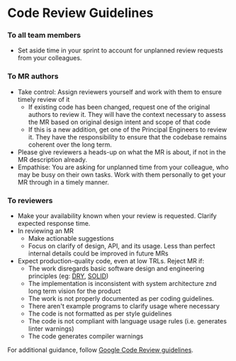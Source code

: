 # Code Review Guidelines

### To all team members

- Set aside time in your sprint to account for unplanned review requests from your colleagues.

### To MR authors

- Take control: Assign reviewers yourself and work with them to ensure timely review of it
  - If existing code has been changed, request one of the original authors to review it. They will have the context necessary to assess the MR based on original design intent and scope of that code
  - If this is a new addition, get one of the Principal Engineers to review it. They have the responsibility to ensure that the codebase remains coherent over the long term.
- Please give reviewers a heads-up on what the MR is about, if not in the MR description already.
- Empathise: You are asking for unplanned time from your colleague, who may be busy on their own tasks. Work with them personally to get your MR through in a timely manner.

### To reviewers

- Make your availability known when your review is requested. Clarify expected response time.
- In reviewing an MR
  - Make actionable suggestions
  - Focus on clarify of design, API, and its usage. Less than perfect internal details could be improved in future MRs
- Expect production-quality code, even at low TRLs. Reject MR if:
  - The work disregards basic software design and engineering principles (eg: [DRY](https://en.wikipedia.org/wiki/Don%27t_repeat_yourself), [SOLID](https://en.wikipedia.org/wiki/SOLID))
  - The implementation is inconsistent with system architecture znd long term vision for the product
  - The work is not properly documented as per coding guidelines.
  - There aren't example programs to clarify usage where necessary
  - The code is not formatted as per style guidelines
  - The code is not compliant with language usage rules (i.e. generates linter warnings)
  - The code generates compiler warnings

For additional guidance, follow [Google Code Review guidelines](https://google.github.io/eng-practices/review/).
